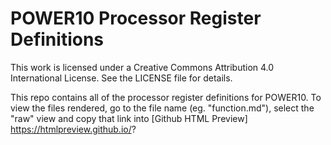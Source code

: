 # POWER10 Processor Register Definitions #

This work is licensed under a Creative Commons Attribution 4.0 International License. See the LICENSE file for details.

This repo contains all of the processor register definitions for POWER10.  To view the files rendered, go to the file name (eg. "function.md"), select the "raw" view and copy that link into [Github HTML Preview] https://htmlpreview.github.io/?
